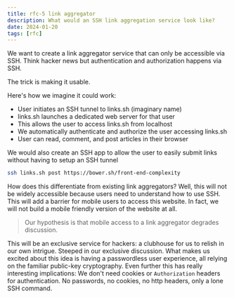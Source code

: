 ```yaml
---
title: rfc-5 link aggregator
description: What would an SSH link aggregation service look like?
date: 2024-01-20
tags: [rfc]
---
```


We want to create a link aggregator service that can only be accessible via SSH.
Think hacker news but authentication and authorization happens via SSH.

The trick is making it usable.

Here's how we imagine it could work:

- User initiates an SSH tunnel to links.sh (imaginary name)
- links.sh launches a dedicated web server for that user
- This allows the user to access links.sh from localhost
- We automatically authenticate and authorize the user accessing links.sh
- User can read, comment, and post articles in their browser

We would also create an SSH app to allow the user to easily submit links without
having to setup an SSH tunnel

```bash
ssh links.sh post https://bower.sh/front-end-complexity
```

How does this differentiate from existing link aggregators? Well, this will not
be widely accessible because users need to understand how to use SSH. This will
add a barrier for mobile users to access this website. In fact, we will not
build a mobile friendly version of the website at all.

> Our hypothesis is that mobile access to a link aggregator degrades discussion.

This will be an exclusive service for hackers: a clubhouse for us to relish in
our own intrigue. Steeped in our exclusive discussion. What makes us excited
about this idea is having a passwordless user experience, all relying on the
familiar public-key cryptography. Even further this has really interesting
implications: We don't need cookies or `Authorization` headers for
authentication. No passwords, no cookies, no http headers, only a lone SSH
command.
